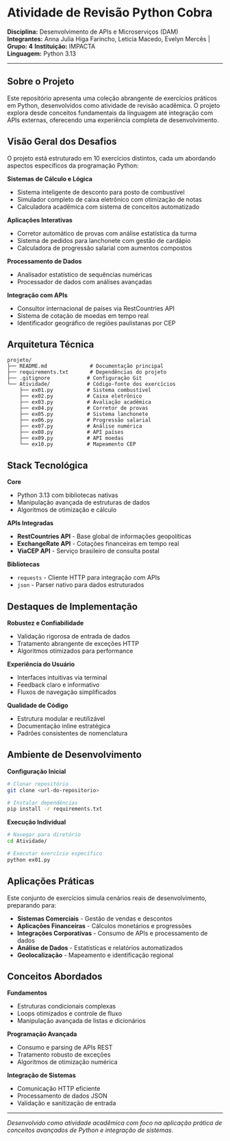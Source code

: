 # Atividade de Revisão Python Cobra

**Disciplina:** Desenvolvimento de APIs e Microserviços (DAM)  
**Integrantes:** Anna Julia Higa Farincho, Leticia Macedo, Evelyn Mercês | **Grupo: 4**
**Instituição:** IMPACTA  
**Linguagem:** Python 3.13


---

## Sobre o Projeto

Este repositório apresenta uma coleção abrangente de exercícios práticos em Python, desenvolvidos como atividade de revisão acadêmica. O projeto explora desde conceitos fundamentais da linguagem até integração com APIs externas, oferecendo uma experiência completa de desenvolvimento.

## Visão Geral dos Desafios

O projeto está estruturado em 10 exercícios distintos, cada um abordando aspectos específicos da programação Python:

**Sistemas de Cálculo e Lógica**
- Sistema inteligente de desconto para posto de combustível
- Simulador completo de caixa eletrônico com otimização de notas
- Calculadora acadêmica com sistema de conceitos automatizado

**Aplicações Interativas**
- Corretor automático de provas com análise estatística da turma
- Sistema de pedidos para lanchonete com gestão de cardápio
- Calculadora de progressão salarial com aumentos compostos

**Processamento de Dados**
- Analisador estatístico de sequências numéricas
- Processador de dados com análises avançadas

**Integração com APIs**
- Consultor internacional de países via RestCountries API
- Sistema de cotação de moedas em tempo real
- Identificador geográfico de regiões paulistanas por CEP

## Arquitetura Técnica

```
projeto/
├── README.md              # Documentação principal
├── requirements.txt       # Dependências do projeto  
├── .gitignore            # Configuração Git
└── Atividade/            # Código-fonte dos exercícios
    ├── ex01.py           # Sistema combustível
    ├── ex02.py           # Caixa eletrônico
    ├── ex03.py           # Avaliação acadêmica
    ├── ex04.py           # Corretor de provas
    ├── ex05.py           # Sistema lanchonete
    ├── ex06.py           # Progressão salarial
    ├── ex07.py           # Análise numérica
    ├── ex08.py           # API países
    ├── ex09.py           # API moedas
    └── ex10.py           # Mapeamento CEP
```

## Stack Tecnológica

**Core**
- Python 3.13 com bibliotecas nativas
- Manipulação avançada de estruturas de dados
- Algoritmos de otimização e cálculo

**APIs Integradas**
- **RestCountries API** - Base global de informações geopolíticas
- **ExchangeRate API** - Cotações financeiras em tempo real  
- **ViaCEP API** - Serviço brasileiro de consulta postal

**Bibliotecas**
- `requests` - Cliente HTTP para integração com APIs
- `json` - Parser nativo para dados estruturados

## Destaques de Implementação

**Robustez e Confiabilidade**
- Validação rigorosa de entrada de dados
- Tratamento abrangente de exceções HTTP
- Algoritmos otimizados para performance

**Experiência do Usuário**
- Interfaces intuitivas via terminal
- Feedback claro e informativo
- Fluxos de navegação simplificados

**Qualidade de Código**
- Estrutura modular e reutilizável
- Documentação inline estratégica
- Padrões consistentes de nomenclatura

## Ambiente de Desenvolvimento

**Configuração Inicial**
```bash
# Clonar repositório
git clone <url-do-repositorio>

# Instalar dependências
pip install -r requirements.txt
```

**Execução Individual**
```bash
# Navegar para diretório
cd Atividade/

# Executar exercício específico
python ex01.py
```

## Aplicações Práticas

Este conjunto de exercícios simula cenários reais de desenvolvimento, preparando para:

- **Sistemas Comerciais** - Gestão de vendas e descontos
- **Aplicações Financeiras** - Cálculos monetários e progressões
- **Integrações Corporativas** - Consumo de APIs e processamento de dados
- **Análise de Dados** - Estatísticas e relatórios automatizados
- **Geolocalização** - Mapeamento e identificação regional

## Conceitos Abordados

**Fundamentos**
- Estruturas condicionais complexas
- Loops otimizados e controle de fluxo
- Manipulação avançada de listas e dicionários

**Programação Avançada**
- Consumo e parsing de APIs REST
- Tratamento robusto de exceções
- Algoritmos de otimização numérica

**Integração de Sistemas**
- Comunicação HTTP eficiente
- Processamento de dados JSON
- Validação e sanitização de entrada

---

*Desenvolvido como atividade acadêmica com foco na aplicação prática de conceitos avançados de Python e integração de sistemas.*
